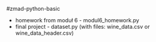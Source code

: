 #zmad-python-basic
- homework from moduł 6 - modul6_homework.py
- final project - dataset.py (with files: wine_data.csv or wine_data_header.csv)
